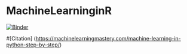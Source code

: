 # MachineLearninginR
[![Binder](https://mybinder.org/badge_logo.svg)](https://mybinder.org/v2/gh/SerifatAdebola/MachineLearninginR.git/HEAD)


#[Citation]
(https://machinelearningmastery.com/machine-learning-in-python-step-by-step/)

